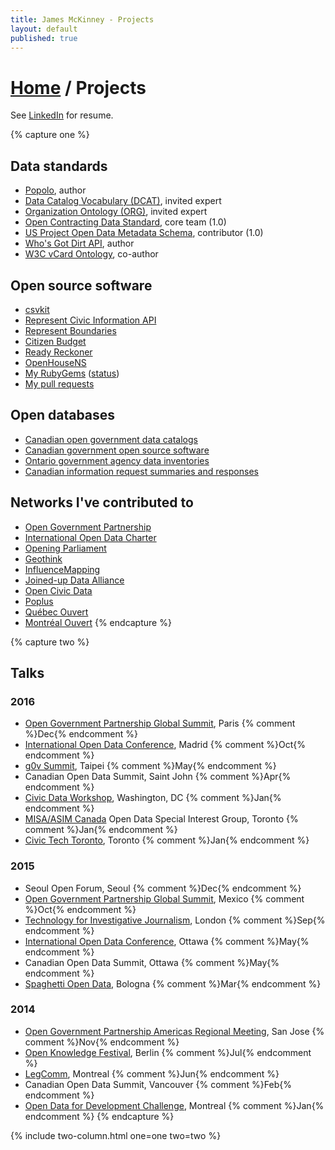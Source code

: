 ```yaml
---
title: James McKinney - Projects
layout: default
published: true
---
```


# [Home](/) / Projects

See [LinkedIn](https://www.linkedin.com/in/mckinneyjames/) for resume.

{% capture one %}
## Data standards

* [Popolo](http://www.popoloproject.com/), author
* [Data Catalog Vocabulary (DCAT)](https://www.w3.org/TR/vocab-dcat/), invited expert
* [Organization Ontology (ORG)](https://www.w3.org/TR/vocab-org/), invited expert
* [Open Contracting Data Standard](http://standard.open-contracting.org/), core team (1.0)
* [US Project Open Data Metadata Schema](https://project-open-data.cio.gov/v1.1/schema/), contributor (1.0)
* [Who's Got Dirt API](http://www.influencemapping.org/work/whosgotdirt/), author
* [W3C vCard Ontology](https://www.w3.org/TR/vcard-rdf/), co-author

## Open source software

* [csvkit](https://github.com/wireservice/csvkit)
* [Represent Civic Information API](http://represent.opennorth.ca/)
* [Represent Boundaries](https://github.com/opennorth/represent-boundaries)
* [Citizen Budget](http://www.citizenbudget.com/)
* [Ready Reckoner](http://www.readyreckoner.ca/)
* [OpenHouseNS](http://www.openhousens.ca/)
* [My RubyGems](https://rubygems.org/profiles/jpmckinney) ([status](http://jpmckinney.github.io/))
* [My pull requests](https://github.com/pulls?q=is%3Apr+author%3Ajpmckinney+is%3Aclosed)

## Open databases

* [Canadian open government data catalogs](https://github.com/jpmckinney/open_data_canada)
* [Canadian government open source software](https://github.com/jpmckinney/open_source_canada)
* [Ontario government agency data inventories](https://github.com/jpmckinney/ontario_agency_data_inventories)
* [Canadian information request summaries and responses](https://github.com/jpmckinney/information_request_summaries_and_responses)

## Networks I've contributed to

* [Open Government Partnership](https://www.opengovpartnership.org/)
* [International Open Data Charter](http://opendatacharter.net/)
* [Opening Parliament](https://openingparliament.org/)
* [Geothink](http://geothink.ca/)
* [InfluenceMapping](http://www.influencemapping.org/)
* [Joined-up Data Alliance](http://juds.joinedupdata.org/)
* [Open Civic Data](http://docs.opencivicdata.org/)
* [Poplus](http://poplus.org/)
* [Québec Ouvert](http://www.quebecouvert.org/)
* [Montréal Ouvert](http://montrealouvert.net/)
{% endcapture %}

{% capture two %}
## Talks

### 2016

* [Open Government Partnership Global Summit](https://en.ogpsummit.org/), Paris {% comment %}Dec{% endcomment %}
* [International Open Data Conference](https://internationalopendataconfer2016.sched.com/), Madrid {% comment %}Oct{% endcomment %}
* [g0v Summit](http://summit.g0v.tw/2016/), Taipei {% comment %}May{% endcomment %}
* Canadian Open Data Summit, Saint John {% comment %}Apr{% endcomment %}
* [Civic Data Workshop](https://www.youtube.com/watch?v=-OrOqTKZ7mQ), Washington, DC {% comment %}Jan{% endcomment %}
* [MISA/ASIM Canada](http://www.misa-asim.ca/) Open Data Special Interest Group, Toronto {% comment %}Jan{% endcomment %}
* [Civic Tech Toronto](http://civictech.ca/2016/01/20/hacknight-25-jan-19/), Toronto {% comment %}Jan{% endcomment %}

### 2015

* Seoul Open Forum, Seoul {% comment %}Dec{% endcomment %}
* [Open Government Partnership Global Summit](https://ogpsummit2015.sched.com/), Mexico {% comment %}Oct{% endcomment %}
* [Technology for Investigative Journalism](http://www.influencemapping.org/workshop/), London {% comment %}Sep{% endcomment %}
* [International Open Data Conference](https://internationalopendataconfer2015.sched.com/), Ottawa {% comment %}May{% endcomment %}
* Canadian Open Data Summit, Ottawa {% comment %}May{% endcomment %}
* [Spaghetti Open Data](http://www.spaghettiopendata.org/page/benvenut-sod15), Bologna {% comment %}Mar{% endcomment %}

### 2014

* [Open Government Partnership Americas Regional Meeting](https://www.opengovpartnership.org/get-involved/americas-regional-meeting), San Jose {% comment %}Nov{% endcomment %}
* [Open Knowledge Festival](http://2014.okfestival.org/), Berlin {% comment %}Jul{% endcomment %}
* [LegComm](http://www.sliq.com/legcomm2014.html), Montreal {% comment %}Jun{% endcomment %}
* Canadian Open Data Summit, Vancouver {% comment %}Feb{% endcomment %}
* [Open Data for Development Challenge](http://open-dev-ouvert.ca/), Montreal {% comment %}Jan{% endcomment %}
{% endcapture %}

{% include two-column.html one=one two=two %}
